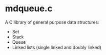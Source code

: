 # mdqueue.c
A C library of general purpose data structures:

- Set
- Stack
- Queue
- Linked lists (single linked and doubly linked)
